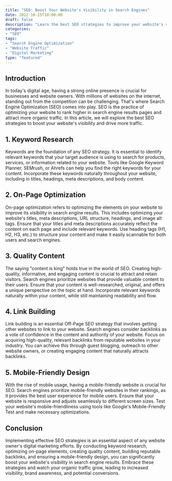 ```yaml
---
title: "SEO: Boost Your Website's Visibility in Search Engines"
date: 2022-10-25T10:00:00
draft: false
description: "Learn the best SEO strategies to improve your website's visibility and drive more organic traffic."
categories: 
- "SEO"
tags: 
- "Search Engine Optimization"
- "Website Traffic"
- "Digital Marketing"
type: "featured"
---
```


## Introduction

In today's digital age, having a strong online presence is crucial for businesses and website owners. With millions of websites on the internet, standing out from the competition can be challenging. That's where Search Engine Optimization (SEO) comes into play. SEO is the practice of optimizing your website to rank higher in search engine results pages and attract more organic traffic. In this article, we will explore the best SEO strategies to boost your website's visibility and drive more traffic.

## 1. Keyword Research

Keywords are the foundation of any SEO strategy. It is essential to identify relevant keywords that your target audience is using to search for products, services, or information related to your website. Tools like Google Keyword Planner, SEMrush, or Ahrefs can help you find the right keywords for your content. Incorporate these keywords naturally throughout your website, including in titles, headings, meta descriptions, and body content.

## 2. On-Page Optimization

On-page optimization refers to optimizing the elements on your website to improve its visibility in search engine results. This includes optimizing your website's titles, meta descriptions, URL structure, headings, and image alt tags. Ensure that your titles and meta descriptions accurately reflect the content on each page and include relevant keywords. Use heading tags (H1, H2, H3, etc.) to structure your content and make it easily scannable for both users and search engines.

## 3. Quality Content

The saying "content is king" holds true in the world of SEO. Creating high-quality, informative, and engaging content is crucial to attract and retain visitors. Search engines prioritize websites that provide valuable content to their users. Ensure that your content is well-researched, original, and offers a unique perspective on the topic at hand. Incorporate relevant keywords naturally within your content, while still maintaining readability and flow.

## 4. Link Building

Link building is an essential Off-Page SEO strategy that involves getting other websites to link to your website. Search engines consider backlinks as a vote of confidence in the content and authority of your website. Focus on acquiring high-quality, relevant backlinks from reputable websites in your industry. You can achieve this through guest blogging, outreach to other website owners, or creating engaging content that naturally attracts backlinks.

## 5. Mobile-Friendly Design

With the rise of mobile usage, having a mobile-friendly website is crucial for SEO. Search engines prioritize mobile-friendly websites in their rankings, as it provides the best user experience for mobile users. Ensure that your website is responsive and adjusts seamlessly to different screen sizes. Test your website's mobile-friendliness using tools like Google's Mobile-Friendly Test and make necessary optimizations.

## Conclusion

Implementing effective SEO strategies is an essential aspect of any website owner's digital marketing efforts. By conducting keyword research, optimizing on-page elements, creating quality content, building reputable backlinks, and ensuring a mobile-friendly design, you can significantly boost your website's visibility in search engine results. Embrace these strategies and watch your organic traffic grow, leading to increased visibility, brand awareness, and potential conversions.
